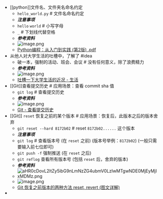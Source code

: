 - [[python]]文件名、文件夹名命名约定
  * `hello_world.py` # 文件名命名约定
  * ***注意事项***
  * `hello` `world` # 小写字母
  * `_` # 下划线代替空格
  * ***参考资料***
  * ![image.png](../assets/image_1662343732619_0.png)
  * [Python编程：从入门到实践 (第2版) .pdf](https://www.aliyundrive.com/drive/folder/61b869cf0c818f983d684373a64fbabd93f5ca7c)
- 从他人对大学生活的吐槽中，了解了 #idea
  * 破一本，强制的活动、班会、会议 # 没有任何意义，除了浪费精力
  * ***参考资料***
  * ![image.png](../assets/image_1662357498836_0.png)
  * [吐槽一下大学生活的近况 - 生活](https://www.chongbuluo.com/forum.php?mod=viewthread&tid=11022)
- [[Git]]查看提交历史 # 应用场景：查看 commit sha 值
  * `git log` # 查看提交历史
  * ***参考资料***
  * ![image.png](../assets/image_1662365890298_0.png) 
  * [Git - 查看提交历史](https://git-scm.com/book/zh/v2/Git-%E5%9F%BA%E7%A1%80-%E6%9F%A5%E7%9C%8B%E6%8F%90%E4%BA%A4%E5%8E%86%E5%8F%B2)
- [[Git]] `reset` 恢复之前的某个版本 # 应用场景：恢复后，此版本之后的版本舍弃
  * `git reset --hard 8172b02` # reset `8172b02......` 这个版本
  * ***注意事项***
  * `git log` # 查看版本号 (在 `reset` 之前) (版本号举例：`8172b02`) (一般只需要输入前七位即可)
  * `git push -f` 强制推送 (在 `reset` 之后)
  * `git reflog` 查看所有版本号 (包括 `reset` 后，舍弃的版本)
  * ***参考资料***
  * ![aHR0cDovL2ltZy5ibG9nLmNzZG4ubmV0LzIwMTgwNDE0MjEyMjIxMDMz.png](../assets/aHR0cDovL2ltZy5ibG9nLmNzZG4ubmV0LzIwMTgwNDE0MjEyMjIxMDMz_1662372678553_0.png) 
  * ![image.png](../assets/image_1662372438709_0.png) 
  * [Git 恢复之前版本的两种方法 reset, revert (图文详解)](https://blog.csdn.net/yxlshk/article/details/79944535)
-